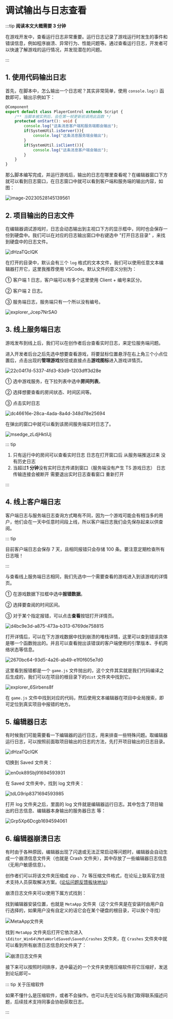 # 调试输出与日志查看

:::tip **阅读本文大概需要 3 分钟**

在游戏开发中，查看运行日志非常重要。运行日志记录了游戏运行时发生的事件和错误信息，例如程序崩溃、异常行为、性能问题等。通过查看运行日志，开发者可以快速了解游戏的运行情况，并发现潜在的问题。

:::


## 1. 使用代码输出日志

首先，在脚本中，怎么输出一个日志呢？其实非常简单，使用 `console.log()` 函数即可，输出示例如下：

```typescript
@Component
export default class PlayerControl extends Script {
    /** 当脚本被实例后，会在第一帧更新前调用此函数 */
    protected onStart(): void {
        console.log("这条消息客户端和服务端都会输出");	
        if(SystemUtil.isServer()){
            console.log("这条消息服务端会输出");	
        }
        if(SystemUtil.isClient()){
            console.log("这条消息客户端会输出");	
        }
    }
}
```

那么脚本编写完成，并运行游戏后，输出的日志在哪里查看呢？在编辑器窗口下方就可以看到日志窗口，在日志窗口中就可以看到客户端和服务端的输出内容，如图：

![image-20230528145139561](https://arkimg.ark.online/image-20230528145139561.webp)

## 2. 项目输出的日志文件

在编辑器调试游戏时，日志会动态输出到主视口下方的显示框中，同时也会保存一份到硬盘中。我们可以在对应的日志输出窗口中右键选中 "打开日志目录" ，来找到硬盘中的日志文件。

![dHzaTQcIQK](https://arkimg.ark.online/dHzaTQcIQK.webp)

在打开的目录中，默认会有三个 `log` 格式的文本文件，我们可以使用任意文本编辑器打开它，这里我推荐使用 VSCode。默认文件的意义分别为：

① 客户端 1 日志，客户端可以有多个这里使用 Client + 编号来区分。

② 客户端 2 日志。

③ 服务端日志，服务端只有一个所以没有编号。

![explorer_Jcep7NrSA0](https://arkimg.ark.online/explorer_Jcep7NrSA0.webp)

## 3. 线上服务端日志

游戏发布到线上后，我们可以在创作者后台查看实时日志，来定位服务端问题。

进入开发者后台之后先选中想要查看游戏，将要鼠标位置悬浮在右上角三个小点位置后，点击出现的**管理游戏**按钮或直接点击**游戏图标**进入游戏详情页。

![22c04f7d-5337-4fd3-83d9-1203dff3d28e](https://arkimg.ark.online/22c04f7d-5337-4fd3-83d9-1203dff3d28e.webp)

① 选中游戏服务，在下拉列表中选中**房间列表**。

② 选择想要查看的房间状态、时间区间等。

③ 点击实时日志

![dc46616e-28ca-4ada-8a4d-348d78e25694](https://arkimg.ark.online/dc46616e-28ca-4ada-8a4d-348d78e25694.webp)

在弹出的窗口中就可以看到该房间服务端实时日志了。

![msedge_zLdjHktiUj](https://arkimg.ark.online/msedge_zLdjHktiUj.webp)

::: tip

1. 只有运行中的房间可以查看实时日志 日志在打开窗口后 从服务端推送过来 没有历史日志
2. 当超过**1 分钟**没有实时日志传递到窗口（服务端没有产生 TS 游戏日志） 日志传输连接会被断开 需要退出实时日志查看窗口 重新打开

:::

## 4. 线上客户端日志

客户端日志与服务端日志查询方式略有不同，因为一个游戏可能会有相当多的用户，他们会在一天中任意时间段上线，所以客户端日志我们会先保存起来以供查阅。

::: tip

目前客户端日志会保存 7 天，且相同报错只会存储 100 条。要注意定期检查所有日志哦！

:::

与查看线上服务端日志相同，我们先选中一个需要查看的游戏进入到该游戏的详情页。

① 在游戏数据下拉框中选中**报错数据**。

② 选择要查阅的时间区间。

③ 对于某个指定报错，可以点击**查看**按钮打开详情页。

![d4bc9e3d-a875-473a-b313-6769de758815](https://arkimg.ark.online/d4bc9e3d-a875-473a-b313-6769de758815.webp)

打开详情后，可以在下方游戏数据中找到崩溃的堆栈详情，这里可以查到错误具体是哪一个函数抛出的。并且可以查看抛出该错误的客户端使用的引擎版本、手机网络状态等信息。

![2670bc64-93d5-4a26-ab49-e1f0f605e7d0](https://arkimg.ark.online/2670bc64-93d5-4a26-ab49-e1f0f605e7d0.webp)

这里看到报错都是一个 `game.js` 文件抛出的，这个文件其实就是我们代码编译之后生成的，我们可以在项目的根目录下的`dist` 文件夹中找到它。

![explorer_6Sirbens8f](https://arkimg.ark.online/explorer_6Sirbens8f.webp)

在  `game.js` 文件中找到对应的代码，然后使用文本编辑器在项目中全局搜索，即可定位到真实项目中报错的地方。

## 5. 编辑器日志

有时候我们可能需要看一下编辑器的运行日志，用来排查一些特殊问题。取编辑器运行日志，可以按照前面取项目输出的日志的方法，先打开项目输出的日志目录。

![dHzaTQcIQK](https://arkimg.ark.online/dHzaTQcIQK.webp)

切换到 Saved 文件夹：

![en0ok89Sbj91694593931](https://arkimg.ark.online/en0ok89Sbj91694593931.webp)

在 Saved 文件夹中，找到 log 文件夹：

![tdLG9rip8371694593985](https://arkimg.ark.online/tdLG9rip8371694593985.webp)

打开 log 文件夹之后，里面的 log 文件就是编辑器运行日志。其中包含了项目输出的日志信息、编辑器本身输出的服务器日志 等：

![Grp5Xp6Dcgb1694594061](https://arkimg.ark.online/Grp5Xp6Dcgb1694594061.webp)

## 6. 编辑器崩溃日志

有时由于各种原因，编辑器出现了闪退或无法正常启动等问题时，编辑器会自动生成一个崩溃信息文件夹（也就是 Crash 文件夹），其中存放了一些编辑器日志信息（无用户敏感信息）。

创作者们可以将该文件夹压缩成 zip 、7z 等压缩文件格式，在论坛上联系官方技术支持人员获取解决方案。([论坛问题反馈板块地址](https://forum.ark.online/forum.php?mod=forumdisplay&fid=27))

崩溃日志文件夹可以使用下属方式找到：

找到编辑器安装位置，也就是 `MetaApp` 文件夹（这个文件夹是在安装时由用户自行选择的，如果用户没有自定义的话它会在某个硬盘的根目录，可以挨个寻找）

![MetaApp文件夹](https://arkimg.ark.online/5037179b-df74-43b9-900a-f0ae2c4070fe.webp)

找到 `MetaApp` 文件夹后打开它依次进入 `\Editor_Win64\MetaWorldSaved\Saved\Crashes` 文件夹，在 `Crashes` 文件夹中就可以看到所有崩溃日志信息的文件夹了：

![崩溃日志文件夹](https://arkimg.ark.online/1ebce903-b290-4740-bab4-6212c552232a.webp)

接下来可以按照时间排序，选中最近的一个文件夹使用压缩软件将它压缩好，发送到论坛即可~

::: tip 关于压缩软件

如果不懂什么是压缩软件，或者不会操作。也可以先在论坛与我们取得联系描述问题，后续技术支持同事会协助获取日志。

:::